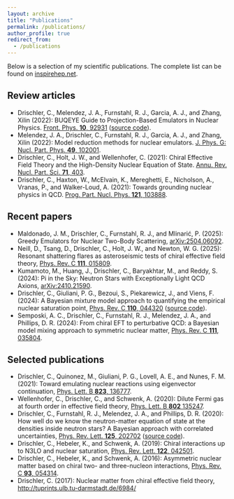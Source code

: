 ```yaml
---
layout: archive
title: "Publications"
permalink: /publications/
author_profile: true
redirect_from:
  - /publications
---
```


Below is a selection of my scientific publications. The complete list can be found on [inspirehep.net](https://inspirehep.net/authors/1405840?ui-citation-summary=true).

## Review articles

* Drischler, C., Melendez, J. A., Furnstahl, R. J., Garcia, A. J., and Zhang, Xilin (2022): BUQEYE Guide to Projection-Based Emulators in Nuclear Physics. [Front. Phys. **10**, 92931](https://doi.org/10.3389/fphy.2022.1092931) ([source code]([https://github.com/cdrischler/nuclear_saturation](https://github.com/buqeye/frontiers-emulator-review))).
* Melendez, J. A., Drischler, C., Furnstahl, R. J., Garcia, A. J., and Zhang, Xilin (2022): Model reduction methods for nuclear emulators. [J. Phys. G: Nucl. Part. Phys. **49**, 102001](https://doi.org/10.1088/1361-6471/ac83dd).
* Drischler, C., Holt, J. W., and Wellenhofer, C. (2021): Chiral Effective Field Theory and the High-Density Nuclear Equation of State. [Annu. Rev. Nucl. Part. Sci. **71**, 403](https://doi.org/10.1146/annurev-nucl-102419-041903).
* Drischler, C., Haxton, W., McElvain, K., Mereghetti, E., Nicholson, A., Vranas, P., and Walker-Loud, A. (2021): Towards grounding nuclear physics in QCD. [Prog. Part. Nucl. Phys. **121**, 103888](https://doi.org/10.1016/j.ppnp.2021.103888).

## Recent papers

* Maldonado, J. M., Drischler, C., Furnstahl, R. J., and Mlinarić, P. (2025): Greedy Emulators for Nuclear Two-Body Scattering, [arXiv:2504.06092](https://arxiv.org/abs/2504.06092).
* Neill, D., Tsang, D., Drischler, C., Holt, J. W., and Newton, W. G. (2025): Resonant shattering flares as asteroseismic tests of chiral effective field theory, [Phys. Rev. C **111**, 015809](https://doi.org/10.1103/PhysRevC.111.015809).
* Kumamoto, M., Huang, J., Drischler, C., Baryakhtar, M., and Reddy, S. (2024): Pi in the Sky: Neutron Stars with Exceptionally Light QCD Axions, [arXiv:2410.21590](https://arxiv.org/abs/2410.21590).
* Drischler, C., Giuliani, P. G., Bezoui, S., Piekarewicz, J., and Viens, F. (2024): A Bayesian mixture model approach to quantifying the empirical nuclear saturation point, [Phys. Rev. C **110**, 044320](https://doi.org/10.1103/PhysRevC.110.044320) ([source code](https://github.com/cdrischler/nuclear_saturation)).
* Semposki, A. C., Drischler, C., Furnstahl, R. J., Melendez, J. A., and Phillips, D. R. (2024): From chiral EFT to perturbative QCD: a Bayesian model mixing approach to symmetric nuclear matter, [Phys. Rev. C **111**, 035804](https://journals.aps.org/prc/abstract/10.1103/PhysRevC.111.035804).


## Selected publications

* Drischler, C., Quinonez, M., Giuliani, P. G., Lovell, A. E., and Nunes, F. M. (2021): Toward emulating nuclear reactions using eigenvector continuation, [Phys. Lett. B **823**, 136777](https://doi.org/10.1016/j.physletb.2021.136777).
* Wellenhofer, C., Drischler, C., and Schwenk, A. (2020): Dilute Fermi gas at fourth order in effective field theory, [Phys. Lett. B **802** 135247](https://doi.org/10.1016/j.physletb.2020.135247).
* Drischler, C., Furnstahl, R. J., Melendez, J. A., and Phillips, D. R. (2020): How well do we know the neutron-matter equation of state at the densities inside neutron stars? A Bayesian approach with correlated uncertainties, [Phys. Rev. Lett. **125**, 202702](https://doi.org/10.1103/PhysRevLett.125.202702) ([source code](https://github.com/buqeye/nuclear-matter-convergence)).
* Drischler, C., Hebeler, K., and Schwenk, A. (2019): Chiral interactions up to N3LO and nuclear saturation, [Phys. Rev. Lett. **122**, 042501](https://doi.org/10.1103/PhysRevLett.122.042501).
* Drischler, C., Hebeler, K., and Schwenk, A. (2016): Asymmetric nuclear matter based on chiral two- and three-nucleon interactions, [Phys. Rev. C **93**, 054314](https://doi.org/10.1103/PhysRevC.93.054314).
* Drischler, C. (2017): Nuclear matter from chiral effective field theory, <http://tuprints.ulb.tu-darmstadt.de/6984/>
